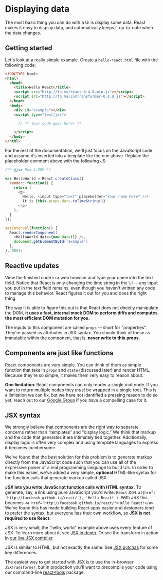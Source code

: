 # Displaying data

The most basic thing you can do with a UI is display some data. React makes it easy to display data, and automatically keeps it up-to-date when the data changes.

## Getting started

Let's look at a really simple example. Create a `hello-react.html` file with the following code:

```html
<!DOCTYPE html>
<html>
  <head>
    <title>Hello React</title>
    <script src="http://fb.me/react-0.4.0.min.js"></script>
    <script src="http://fb.me/JSXTransformer-0.4.0.js"></script>
  </head>
  <body>
    <div id="example"></div>
    <script type="text/jsx">

      // ** Your code goes here! **

    </script>
  </body>
</html>
```

For the rest of the documentation, we'll just focus on the JavaScript code and assume it's inserted into a template like the one above. Replace the placeholder comment above with the following JS:

```javascript
/** @jsx React.DOM */

var HelloWorld = React.createClass({
  render: function() {
    return (
      <p>
        Hello, <input type="text" placeholder="Your name here" />!
        It is {this.props.date.toTimeString()}
      </p>
    );
  }
});

setInterval(function() {
  React.renderComponent(
    <HelloWorld date={new Date()} />,
    document.getElementById('example')
  );
}, 500);
```

## Reactive updates

View the finished code in a web browser and type your name into the text field. Notice that React is only changing the time string in the UI -- any input you put in the text field remains, even though you haven't written any code to manage this behavior. React figures it out for you and does the right thing.

The way it is able to figure this out is that React does not directly manipulate the DOM, **it uses a fast, internal mock DOM to perform diffs and computes the most efficient DOM mutation for you.**

The inputs to this component are called `props` -- short for "properties". They're passed as attributes in JSX syntax. You should think of these as immutable within the component, that is, **never write to this.props**.

## Components are just like functions

React components are very simple. You can think of them as simple function that take in `props` and `state` (discussed later) and render HTML. Because they're so simple, it makes them very easy to reason about.

**One limitation**: React components can only render a single root node. If you want to return multiple nodes they *must* be wrapped in a single root. This is a limitation we can fix, but we have not identified a pressing reason to do so yet; reach out to our [Google Group](http://groups.google.com/group/reactjs) if you have a compelling case for it.

## JSX syntax

We strongly believe that components are the right way to separate concerns rather than "templates" and "display logic." We think that markup and the code that generates it are intimately tied together. Additionally, display logic is often very complex and using template languages to express it becomes cumbersome.

We've found that the best solution for this problem is to generate markup directly from the JavaScript code such that you can use all of the expressive power of a real programming language to build UIs. In order to make this easier, we've added a *very* simple, **optional** HTML-like syntax for the function calls that generate markup called JSX.

**JSX lets you write JavaScript function calls with HTML syntax.** To generate, say, a link using pure JavaScript you'd write: `React.DOM.a({href: 'http://facebook.github.io/react/'}, 'Hello React!')`. With JSX this becomes `<a href="http://facebook.github.io/react/">Hello React!</a>`. We've found this has made building React apps easier and designers tend to prefer the syntax, but everyone has their own workflow, so **JSX is not required to use React.**

JSX is very small; the "hello, world" example above uses every feature of JSX. To learn more about it, see [JSX in depth](./02.1-jsx-in-depth.md). Or see the transform in action in [our live JSX compiler](/react/jsx-compiler.html).

JSX is similar to HTML, but not exactly the same. See [JSX gotchas](./02.2-jsx-gotchas.md) for some key differences.

The easiest way to get started with JSX is to use the in-browser `JSXTransformer`, but in production you'll want to precompile your code using our command-line [react-tools](http://npmjs.org/package/react-tools) package.